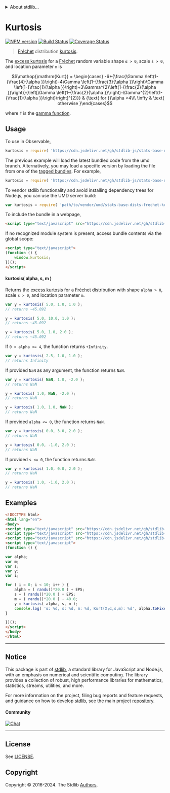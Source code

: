 <!--

@license Apache-2.0

Copyright (c) 2018 The Stdlib Authors.

Licensed under the Apache License, Version 2.0 (the "License");
you may not use this file except in compliance with the License.
You may obtain a copy of the License at

   http://www.apache.org/licenses/LICENSE-2.0

Unless required by applicable law or agreed to in writing, software
distributed under the License is distributed on an "AS IS" BASIS,
WITHOUT WARRANTIES OR CONDITIONS OF ANY KIND, either express or implied.
See the License for the specific language governing permissions and
limitations under the License.

-->


<details>
  <summary>
    About stdlib...
  </summary>
  <p>We believe in a future in which the web is a preferred environment for numerical computation. To help realize this future, we've built stdlib. stdlib is a standard library, with an emphasis on numerical and scientific computation, written in JavaScript (and C) for execution in browsers and in Node.js.</p>
  <p>The library is fully decomposable, being architected in such a way that you can swap out and mix and match APIs and functionality to cater to your exact preferences and use cases.</p>
  <p>When you use stdlib, you can be absolutely certain that you are using the most thorough, rigorous, well-written, studied, documented, tested, measured, and high-quality code out there.</p>
  <p>To join us in bringing numerical computing to the web, get started by checking us out on <a href="https://github.com/stdlib-js/stdlib">GitHub</a>, and please consider <a href="https://opencollective.com/stdlib">financially supporting stdlib</a>. We greatly appreciate your continued support!</p>
</details>

# Kurtosis

[![NPM version][npm-image]][npm-url] [![Build Status][test-image]][test-url] [![Coverage Status][coverage-image]][coverage-url] <!-- [![dependencies][dependencies-image]][dependencies-url] -->

> [Fréchet][frechet-distribution] distribution [kurtosis][kurtosis].

<!-- Section to include introductory text. Make sure to keep an empty line after the intro `section` element and another before the `/section` close. -->

<section class="intro">

The [excess kurtosis][kurtosis] for a [Fréchet][frechet-distribution] random variable shape `α > 0`, scale `s > 0`, and location parameter `m` is

<!-- <equation class="equation" label="eq:frechet_kurtosis" align="center" raw="\operatorname{Kurt} = \begin{cases} -6+{\frac{\Gamma \left(1-{\frac{4}{\alpha }}\right)-4\Gamma \left(1-{\frac{3}{\alpha }}\right)\Gamma \left(1-{\frac{1}{\alpha }}\right)+3\Gamma^{2}\left(1-{\frac{2}{\alpha }}\right)}{\left[\Gamma \left(1-{\frac{2}{\alpha }}\right)-\Gamma^{2}\left(1-{\frac{1}{\alpha }}\right)\right]^{2}}} & {\text{ for }}\alpha >4\\\ \infty & \text{ otherwise }\end{cases}" alt="Kurtosis for a Fréchet distribution."> -->

```math
\mathop{\mathrm{Kurt}} = \begin{cases} -6+{\frac{\Gamma \left(1-{\frac{4}{\alpha }}\right)-4\Gamma \left(1-{\frac{3}{\alpha }}\right)\Gamma \left(1-{\frac{1}{\alpha }}\right)+3\Gamma^{2}\left(1-{\frac{2}{\alpha }}\right)}{\left[\Gamma \left(1-{\frac{2}{\alpha }}\right)-\Gamma^{2}\left(1-{\frac{1}{\alpha }}\right)\right]^{2}}} & {\text{ for }}\alpha >4\\\ \infty & \text{ otherwise }\end{cases}
```

<!-- <div class="equation" align="center" data-raw-text="\operatorname{Kurt} = \begin{cases} -6+{\frac{\Gamma \left(1-{\frac{4}{\alpha }}\right)-4\Gamma \left(1-{\frac{3}{\alpha }}\right)\Gamma \left(1-{\frac{1}{\alpha }}\right)+3\Gamma^{2}\left(1-{\frac{2}{\alpha }}\right)}{\left[\Gamma \left(1-{\frac{2}{\alpha }}\right)-\Gamma^{2}\left(1-{\frac{1}{\alpha }}\right)\right]^{2}}} &amp; {\text{ for }}\alpha &gt;4\\\ \infty &amp; \text{ otherwise }\end{cases}" data-equation="eq:frechet_kurtosis">
    <img src="https://cdn.jsdelivr.net/gh/stdlib-js/stdlib@591cf9d5c3a0cd3c1ceec961e5c49d73a68374cb/lib/node_modules/@stdlib/stats/base/dists/frechet/kurtosis/docs/img/equation_frechet_kurtosis.svg" alt="Kurtosis for a Fréchet distribution.">
    <br>
</div> -->

<!-- </equation> -->

where `Γ` is the [gamma function][gamma-function].

</section>

<!-- /.intro -->

<!-- Package usage documentation. -->



<section class="usage">

## Usage

To use in Observable,

```javascript
kurtosis = require( 'https://cdn.jsdelivr.net/gh/stdlib-js/stats-base-dists-frechet-kurtosis@umd/browser.js' )
```
The previous example will load the latest bundled code from the umd branch. Alternatively, you may load a specific version by loading the file from one of the [tagged bundles](https://github.com/stdlib-js/stats-base-dists-frechet-kurtosis/tags). For example,

```javascript
kurtosis = require( 'https://cdn.jsdelivr.net/gh/stdlib-js/stats-base-dists-frechet-kurtosis@v0.2.0-umd/browser.js' )
```

To vendor stdlib functionality and avoid installing dependency trees for Node.js, you can use the UMD server build:

```javascript
var kurtosis = require( 'path/to/vendor/umd/stats-base-dists-frechet-kurtosis/index.js' )
```

To include the bundle in a webpage,

```html
<script type="text/javascript" src="https://cdn.jsdelivr.net/gh/stdlib-js/stats-base-dists-frechet-kurtosis@umd/browser.js"></script>
```

If no recognized module system is present, access bundle contents via the global scope:

```html
<script type="text/javascript">
(function () {
    window.kurtosis;
})();
</script>
```

#### kurtosis( alpha, s, m )

Returns the [excess kurtosis][kurtosis] for a [Fréchet][frechet-distribution] distribution with shape `alpha > 0`, scale `s > 0`, and location parameter `m`.

```javascript
var y = kurtosis( 5.0, 1.0, 1.0 );
// returns ~45.092

y = kurtosis( 5.0, 10.0, 1.0 );
// returns ~45.092

y = kurtosis( 5.0, 1.0, 2.0 );
// returns ~45.092
```

If `0 < alpha <= 4`, the function returns `+Infinity`.

```javascript
var y = kurtosis( 2.5, 1.0, 1.0 );
// returns Infinity
```

If provided `NaN` as any argument, the function returns `NaN`.

```javascript
var y = kurtosis( NaN, 1.0, -2.0 );
// returns NaN

y = kurtosis( 1.0, NaN, -2.0 );
// returns NaN

y = kurtosis( 1.0, 1.0, NaN );
// returns NaN
```

If provided `alpha <= 0`, the function returns `NaN`.

```javascript
var y = kurtosis( 0.0, 3.0, 2.0 );
// returns NaN

y = kurtosis( 0.0, -1.0, 2.0 );
// returns NaN
```

If provided `s <= 0`, the function returns `NaN`.

```javascript
var y = kurtosis( 1.0, 0.0, 2.0 );
// returns NaN

y = kurtosis( 1.0, -1.0, 2.0 );
// returns NaN
```

</section>

<!-- /.usage -->

<!-- Package usage notes. Make sure to keep an empty line after the `section` element and another before the `/section` close. -->

<section class="notes">

</section>

<!-- /.notes -->

<!-- Package usage examples. -->

<section class="examples">

## Examples

<!-- eslint no-undef: "error" -->

```html
<!DOCTYPE html>
<html lang="en">
<body>
<script type="text/javascript" src="https://cdn.jsdelivr.net/gh/stdlib-js/random-base-randu@umd/browser.js"></script>
<script type="text/javascript" src="https://cdn.jsdelivr.net/gh/stdlib-js/constants-float64-eps@umd/browser.js"></script>
<script type="text/javascript" src="https://cdn.jsdelivr.net/gh/stdlib-js/stats-base-dists-frechet-kurtosis@umd/browser.js"></script>
<script type="text/javascript">
(function () {

var alpha;
var m;
var s;
var y;
var i;

for ( i = 0; i < 10; i++ ) {
    alpha = ( randu()*20.0 ) + EPS;
    s = ( randu()*20.0 ) + EPS;
    m = ( randu()*20.0 ) - 40.0;
    y = kurtosis( alpha, s, m );
    console.log( 'α: %d, s: %d, m: %d, Kurt(X;α,s,m): %d', alpha.toFixed( 4 ), s.toFixed( 4 ), m.toFixed( 4 ), y.toFixed( 4 ) );
}

})();
</script>
</body>
</html>
```

</section>

<!-- /.examples -->

<!-- Section to include cited references. If references are included, add a horizontal rule *before* the section. Make sure to keep an empty line after the `section` element and another before the `/section` close. -->

<section class="references">

</section>

<!-- /.references -->

<!-- Section for related `stdlib` packages. Do not manually edit this section, as it is automatically populated. -->

<section class="related">

</section>

<!-- /.related -->

<!-- Section for all links. Make sure to keep an empty line after the `section` element and another before the `/section` close. -->


<section class="main-repo" >

* * *

## Notice

This package is part of [stdlib][stdlib], a standard library for JavaScript and Node.js, with an emphasis on numerical and scientific computing. The library provides a collection of robust, high performance libraries for mathematics, statistics, streams, utilities, and more.

For more information on the project, filing bug reports and feature requests, and guidance on how to develop [stdlib][stdlib], see the main project [repository][stdlib].

#### Community

[![Chat][chat-image]][chat-url]

---

## License

See [LICENSE][stdlib-license].


## Copyright

Copyright &copy; 2016-2024. The Stdlib [Authors][stdlib-authors].

</section>

<!-- /.stdlib -->

<!-- Section for all links. Make sure to keep an empty line after the `section` element and another before the `/section` close. -->

<section class="links">

[npm-image]: http://img.shields.io/npm/v/@stdlib/stats-base-dists-frechet-kurtosis.svg
[npm-url]: https://npmjs.org/package/@stdlib/stats-base-dists-frechet-kurtosis

[test-image]: https://github.com/stdlib-js/stats-base-dists-frechet-kurtosis/actions/workflows/test.yml/badge.svg?branch=v0.2.0
[test-url]: https://github.com/stdlib-js/stats-base-dists-frechet-kurtosis/actions/workflows/test.yml?query=branch:v0.2.0

[coverage-image]: https://img.shields.io/codecov/c/github/stdlib-js/stats-base-dists-frechet-kurtosis/main.svg
[coverage-url]: https://codecov.io/github/stdlib-js/stats-base-dists-frechet-kurtosis?branch=main

<!--

[dependencies-image]: https://img.shields.io/david/stdlib-js/stats-base-dists-frechet-kurtosis.svg
[dependencies-url]: https://david-dm.org/stdlib-js/stats-base-dists-frechet-kurtosis/main

-->

[chat-image]: https://img.shields.io/gitter/room/stdlib-js/stdlib.svg
[chat-url]: https://app.gitter.im/#/room/#stdlib-js_stdlib:gitter.im

[stdlib]: https://github.com/stdlib-js/stdlib

[stdlib-authors]: https://github.com/stdlib-js/stdlib/graphs/contributors

[umd]: https://github.com/umdjs/umd
[es-module]: https://developer.mozilla.org/en-US/docs/Web/JavaScript/Guide/Modules

[deno-url]: https://github.com/stdlib-js/stats-base-dists-frechet-kurtosis/tree/deno
[deno-readme]: https://github.com/stdlib-js/stats-base-dists-frechet-kurtosis/blob/deno/README.md
[umd-url]: https://github.com/stdlib-js/stats-base-dists-frechet-kurtosis/tree/umd
[umd-readme]: https://github.com/stdlib-js/stats-base-dists-frechet-kurtosis/blob/umd/README.md
[esm-url]: https://github.com/stdlib-js/stats-base-dists-frechet-kurtosis/tree/esm
[esm-readme]: https://github.com/stdlib-js/stats-base-dists-frechet-kurtosis/blob/esm/README.md
[branches-url]: https://github.com/stdlib-js/stats-base-dists-frechet-kurtosis/blob/main/branches.md

[stdlib-license]: https://raw.githubusercontent.com/stdlib-js/stats-base-dists-frechet-kurtosis/main/LICENSE

[frechet-distribution]: https://en.wikipedia.org/wiki/Fr%C3%A9chet_distribution

[gamma-function]: https://en.wikipedia.org/wiki/Gamma_function

[kurtosis]: https://en.wikipedia.org/wiki/Kurtosis

</section>

<!-- /.links -->
